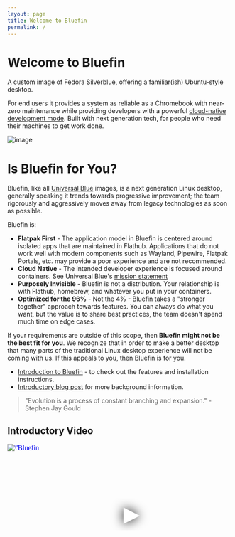 ```yaml
---
layout: page
title: Welcome to Bluefin
permalink: /
---
```


# Welcome to Bluefin

A custom image of Fedora Silverblue, offering a familiar(ish) Ubuntu-style desktop. 

For end users it provides a system as reliable as a Chromebook with near-zero maintenance while providing developers with a powerful [cloud-native development mode](bluefin-dx). Built with next generation tech, for people who need their machines to get work done. 

![image](https://github.com/ublue-os/bluefin/assets/1264109/b093bdec-40dc-48d2-b8ff-fcf0df390e8c)

# Is Bluefin for You?

Bluefin, like all [Universal Blue](https://universal-blue.org) images, is a next generation Linux desktop, generally speaking it trends towards progressive improvement; the team rigorously and aggressively moves away from legacy technologies as soon as possible.

Bluefin is:

- **Flatpak First** - The application model in Bluefin is centered around isolated apps that are maintained in Flathub. Applications that do not work well with modern components such as Wayland, Pipewire, Flatpak Portals, etc. may provide a poor experience and are not recommended. 
- **Cloud Native** - The intended developer experience is focused around containers. See Universal Blue's [mission statement](https://universal-blue.org/mission.html)
- **Purposely Invisible** - Bluefin is not a distribution. Your relationship is with Flathub, homebrew, and whatever you put in your containers. 
- **Optimized for the 96%** - Not the 4% - Bluefin takes a "stronger together" approach towards features. You can always do what you want, but the value is to share best practices, the team doesn't spend much time on edge cases.

If your requirements are outside of this scope, then **Bluefin might not be the best fit for you**. We recognize that in order to make a better desktop that many parts of the traditional Linux desktop experience will not be coming with us. If this appeals to you, then Bluefin is for you.

- [Introduction to Bluefin](introduction) - to check out the features and installation instructions.
- [Introductory blog post](https://www.ypsidanger.com/announcing-project-bluefin/) for more background information.

> "Evolution is a process of constant branching and expansion." - Stephen Jay Gould

## Introductory Video

<iframe width="560" height="315" src="https://www.youtube.com/embed/Nz-yyDwTfRM&autoplay=1" srcdoc="<style>*{padding:0;margin:0;overflow:hidden}html,body{height:100%}img,span{position:absolute;width:100%;top:0;bottom:0;margin:auto}span{height:1.5em;text-align:center;font:48px/1.5 sans-serif;color:white;text-shadow:0 0 0.5em black}</style><a href=https://www.youtube.com/embed/3_yyyUMecwo?autoplay=1><img src=https://img.youtube.com/vi/Nz-yyDwTfRM/hqdefault.jpg alt=\'Bluefin Linux introduction\'><span>▶</span></a>" frameborder="0" allow="accelerometer; autoplay; encrypted-media; gyroscope; picture-in-picture" allowfullscreen title="Bluefin Linux introduction"></iframe>
